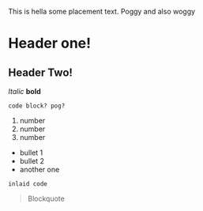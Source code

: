  This is hella some placement text. Poggy
and also woggy



# Header one!
## Header Two!

*Italic*
**bold**

```
code block? pog?
```

1) number
2) number
3) number

* bullet 1
* bullet 2
* another one

`inlaid code` 



> Blockquote
